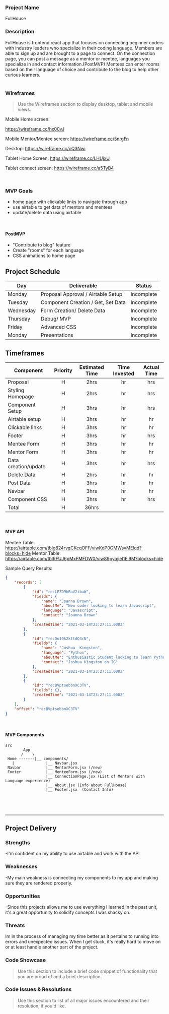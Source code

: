### Project Name 
FullHouse

### Description

FullHouse is frontend react app that focuses on connecting beginner coders with industry leaders who specialize in their coding language. Members are able to sign up and are brought to a page to connect. On the connection page, you can post a message as a mentor or mentee, languages you specialize in and contact information.(PostMVP) Mentees can enter rooms based on their language of choice and contribute to the blog to help other curious learners.     
<br>

### Wireframes

> Use the Wireframes section to display desktop, tablet and mobile views.

Mobile Home screen:

https://wireframe.cc/hx00vJ

Mobile Mentor/Mentee screen:
https://wireframe.cc/5nrgFn

Desktop:
https://wireframe.cc/cQ3Nwi

Tablet Home Screen:
https://wireframe.cc/LHUjxU

Tablet connect screen:
https://wireframe.cc/a5TyB4

<br>

### MVP Goals

- home page with clickable links to navigate through app
- use airtable to get data of mentors and mentees
- update/delete data using airtable 
<br>

#### PostMVP

- "Contribute to blog" feature
- Create "rooms" for each language 
- CSS animations to home page 

## Project Schedule

| Day      | Deliverable                                | Status   |
| -------- | ------------------------------------------ | -------- |
| Monday   | Proposal Approval / Airtable Setup         | Incomplete |
| Tuesday  | Component Creation / Get, Set Data         | Incomplete |
| Wednesday| Form Creation/ Delete Data                 | Incomplete |
| Thursday | Debug/ MVP                                 | Incomplete |
| Friday   | Advanced CSS                               | Incomplete |
| Monday   | Presentations                              | Incomplete |

## Timeframes

| Component                 | Priority | Estimated Time | Time Invested | Actual Time |
| ------------------------- | :------: | :------------: | :-----------: | :---------: |
| Proposal                  |    H     |      2hrs      |      hr       |    hrs     |
| Styling Homepage          |    H     |      2hrs      |      hr       |    hrs     |
| Component Setup           |    H     |      3hrs      |      hr       |    hrs     |
| Airtable setup            |    H     |      3hrs      |      hr       |     hr     |
| Clickable links           |    H     |      3hrs      |      hr       |     hr     |
| Footer                    |    H     |      3hrs      |      hr       |    hrs     |
| Mentee Form               |    H     |      3hrs      |      hr       |    hr      |
| Mentor Form               |    H     |      3hrs      |      hr       |    hr      |
| Data creation/update      |    H     |      3hrs      |      hr       |    hrs     |
| Delete Data               |    H     |      2hrs      |      hr       |     hr     |
| Post Data                 |    H     |      3hrs      |      hr       |     hr     |
| Navbar                    |    H     |      3hrs      |      hr       |     hr     |
| Component CSS             |    H     |      3hrs      |      hr       |    hrs     |
| Total                     |    H     |      36hrs     |               |            |

<br>

#### MVP API

Mentee Table: https://airtable.com/tblg824rvqCKcqOFF/viwKdP0GMWsvMElqd?blocks=hide
Mentor Table: https://airtable.com/tblRFUJ6pMxFMFDW0/viw89pyqjieI1Ei9M?blocks=hide

Sample Query Results:

```json
{
    "records": [
        {
            "id": "recLEZD9hBaV2ibaW",
            "fields": {
                "name": "Joanna Brown",
                "aboutMe": "New coder looking to learn Javascript",
                "language": "Javascript",
                "contact": "Joanna Brown"
            },
            "createdTime": "2021-03-14T23:27:11.000Z"
        },
        {
            "id": "recDu10k2kttdQ3cN",
            "fields": {
                "name": "Joshua  Kingston",
                "language": "Python",
                "aboutMe": "Enthusiastic Student looking to learn Python ",
                "contact": "Joshua Kingston on IG"
            },
            "createdTime": "2021-03-14T23:27:11.000Z"
        },
        {
            "id": "recBVptsebbnXC3TV",
            "fields": {},
            "createdTime": "2021-03-14T23:27:11.000Z"
        }
    ],
    "offset": "recBVptsebbnXC3TV"
}

```

<br>

#### MVP Components

```
src
        App
       /    \ 
 Home -------|__ components/
   |              |__ Navbar.jsx
 Navbar           |__ MentorForm.jsx (/new)
 Footer           |__ MenteeForm.jsx (/new)
                  |__ ConnectionPage.jsx (List of Mentors with Language experience)
                  |__ About.jsx (Info about FullHouse)
                  |__ Footer.jsx  (Contact Info)

  
```

<br>

***

## Project Delivery

### Strengths

-I'm confident on my ability to use airtable and work with the API

### Weaknesses

-My main weakness is connecting my components to my app and making sure they are rendered properly.

### Opportunities

-Since this projects allows me to use everything I learned in the past unit, it's a great opportunity to solidify concepts I was shacky on.

### Threats

Im in the process of managing my time better as it pertains to running into errors and unexpected issues. When I get stuck, it's really hard to move on or at least handle another part of the project.

### Code Showcase

> Use this section to include a brief code snippet of functionality that you are proud of and a brief description.

### Code Issues & Resolutions

> Use this section to list of all major issues encountered and their resolution, if you'd like.
